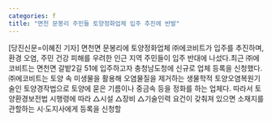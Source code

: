 ```yaml
---
categories: f
title: "면천 문봉리 주민들 토양정화업체 입주 추진에 반발"
---
```

[당진신문=이혜진 기자] 면천면 문봉리에 토양정화업체 ㈜에코비트가 입주를 추진하며, 환경 오염, 주민 건강 피해를 우려한 인근 지역 주민들이 입주 반대에 나섰다.최근 ㈜에코비트는 면천면 갈밭2길 51에 입주하고자 충청남도청에 신규로 업체 등록을 신청했다.㈜에코비트는 토양 속 미생물을 활용해 오염물질을 제거하는 생물학적 토양오염복원기술인 토양경작법으로 토양에 묻은 기름이나 중금속 등을 정화를 하는 업체다. 따라서 토양환경보전법 시행령에 따라 △시설 △장비 △기술인력 요건이 갖춰져 있으면 소재지를 관할하는 시·도지사에게 등록을 신청할